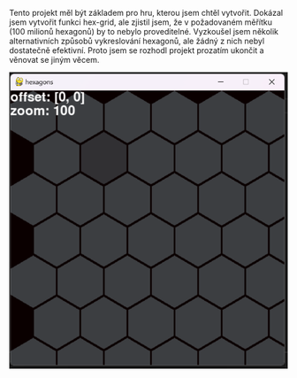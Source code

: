 Tento projekt měl být základem pro hru, kterou jsem chtěl vytvořit. Dokázal jsem vytvořit funkci hex-grid, ale zjistil jsem, že v požadovaném měřítku (100 milionů hexagonů) by to nebylo proveditelné. Vyzkoušel jsem několik alternativních způsobů vykreslování hexagonů, ale žádný z nich nebyl dostatečně efektivní. Proto jsem se rozhodl projekt prozatím ukončit a věnovat se jiným věcem.

![screenshot](screenshot.png)